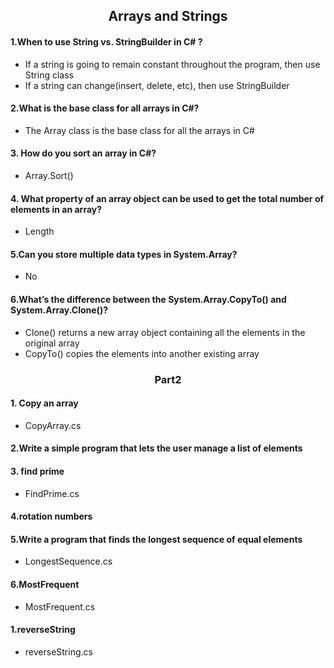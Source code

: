 <h2 align="center"> Arrays and Strings</h2>

#### 1.When to use String vs. StringBuilder in C# ?
  - If a string is going to remain constant throughout the program, then use String class
  - If a string can change(insert, delete, etc), then use StringBuilder

#### 2.What is the base class for all arrays in C#?
  - The Array class is the base class for all the arrays in C#

#### 3. How do you sort an array in C#?
  - Array.Sort()

#### 4. What property of an array object can be used to get the total number of elements in an array?
  - Length
  
#### 5.Can you store multiple data types in System.Array?
  - No

#### 6.What’s the difference between the System.Array.CopyTo() and System.Array.Clone()?
 - Clone() returns a new array object containing all the elements in the original array
 - CopyTo() copies the elements into another existing array

<h3 align="center"> Part2 </h3>

#### 1. Copy an array
  - CopyArray.cs

#### 2.Write a simple program that lets the user manage a list of elements

     
 #### 3. find prime
  - FindPrime.cs
#### 4.rotation numbers

#### 5.Write a program that finds the longest sequence of equal elements
  - LongestSequence.cs
  
  
#### 6.MostFrequent
  - MostFrequent.cs
  
#### 1.reverseString 
   - reverseString.cs

   
 
